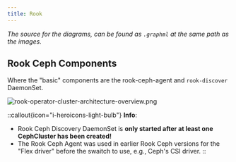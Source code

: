 ```yaml
---
title: Rook
---
```


_The source for the diagrams, can be found as `.graphml` at the same path as the images._

## Rook Ceph Components

Where the "basic" components are the rook-ceph-agent and `rook-discover` DaemonSet.

![rook-operator-cluster-architecture-overview.png](/docs/storage/rook/architecture/rook-operator-cluster-architecture-overview.png)

::callout{icon="i-heroicons-light-bulb"}
**Info**:
* Rook Ceph Discovery DaemonSet is **only started after at least one CephCluster has been created!**
* The Rook Ceph Agent was used in earlier Rook Ceph versions for the "Flex driver" before the swaitch to use, e.g., Ceph's CSI driver.
::

